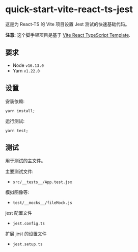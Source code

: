# quick-start-vite-react-ts-jest

这是为 React-TS 的 Vite 项目设置 Jest 测试的快速基础代码。

**注意:** 这个脚手架项目是基于 [Vite React TypeScript Template](https://github.com/vitejs/vite/tree/main/packages/create-vite/template-react-ts).

## 要求

- Node `v16.13.0`
- Yarn `v1.22.0`

## 设置

安装依赖:

```
yarn install;
```

运行测试:

```
yarn test;
```

## 测试

用于测试的主文件。

主要测试文件:

- `src/__tests__/App.test.jsx`

模拟图像等:

- `test/__mocks__/fileMock.js`

jest 配置文件

- `jest.config.ts`

扩展 jest 的设置文件

- `jest.setup.ts`
